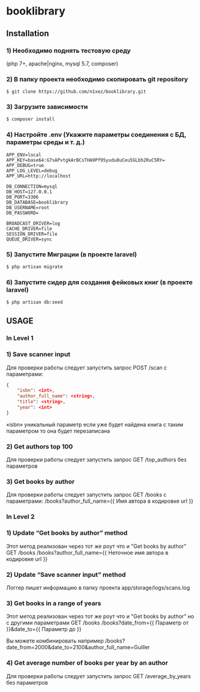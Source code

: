 # booklibrary

## Installation
### 1) Необходимо поднять тестовую среду 
(php 7+, apache|nginx, mysql 5.7, composer)
### 2) В папку проекта необходимо скопировать git repository
```git
$ git clone https://github.com/n1xez/booklibrary.git
```
### 3) Загрузите зависимости
```bash
$ composer install
```
### 4) Настройте .env (Укажите параметры соединения с БД, параметры среды и т. д.)
```text
APP_ENV=local
APP_KEY=base64:G7sAPvtgkArBCsTHA9Pf95yudu8uCeu5GLbh2RuC5RY=
APP_DEBUG=true
APP_LOG_LEVEL=debug
APP_URL=http://localhost

DB_CONNECTION=mysql
DB_HOST=127.0.0.1
DB_PORT=3306
DB_DATABASE=booklibrary
DB_USERNAME=root
DB_PASSWORD=

BROADCAST_DRIVER=log
CACHE_DRIVER=file
SESSION_DRIVER=file
QUEUE_DRIVER=sync
```
### 5) Запустите Миграции (в проекте laravel)
```bash
$ php artisan migrate
```
### 6) Запустите сидер для создания фейковых книг (в проекте laravel)
```bash
$ php artisan db:seed
```

## USAGE
### In Level 1 
### 1) Save scanner input
Для проверки работы следует запустить запрос POST /scan с параметрами:
```json
{
    "isbn": <int>, 
    "author_full_name": <string>, 
    "title": <string>,
    "year": <int>
}
```
«isbn» уникальный параметр если уже будет найдена книга с таким параметром то она будет перезаписана 
### 2) Get authors top 100
Для проверки работы следует запустить запрос GET /top_authors без параметров
### 3) Get books by author
Для проверки работы следует запустить запрос GET /books с параметрами:
/books?author_full_name={{ Имя автора в кодировке url }}

### In Level 2
### 1) Update “Get books by author” method
Этот метод реализован через тот же роут что и "Get books by author" GET /books
/books?author_full_name={{ Неточное имя автора в кодировке url }}
### 2) Update “Save scanner input” method
Логгер пишет информацию в папку проекта app/storage/logs/scans.log
### 3) Get books in a range of years
Этот метод реализован через тот же роут что и "Get books by author" но с другими параметрами GET /books
/books?date_from={{ Параметр от }}&date_to={{ Параметр до }}

Вы можете комбинировать например
/books?date_from=2000&date_to=2100&author_full_name=Guiller
### 4) Get average number of books per year by an author
Для проверки работы следует запустить запрос GET /average_by_years без параметров


